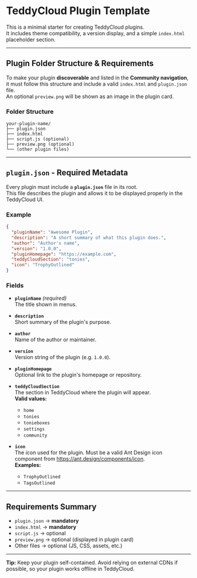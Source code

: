 # TeddyCloud Plugin Template

This is a minimal starter for creating TeddyCloud plugins.  
It includes theme compatibility, a version display, and a simple `index.html` placeholder section.

---

## Plugin Folder Structure & Requirements

To make your plugin **discoverable** and listed in the **Community navigation**, it must follow this structure and include a valid `index.html` and `plugin.json` file.  
An optional `preview.png` will be shown as an image in the plugin card.

### Folder Structure

```
your-plugin-name/
├── plugin.json
├── index.html
├── script.js (optional)
├── preview.png (optional)
└── (other plugin files)
```

---

## `plugin.json` - Required Metadata

Every plugin must include a **`plugin.json`** file in its root.  
This file describes the plugin and allows it to be displayed properly in the TeddyCloud UI.

### Example

```json
{
  "pluginName": "Awesome Plugin",
  "description": "A short summary of what this plugin does.",
  "author": "Author's name",
  "version": "1.0.0",
  "pluginHomepage": "https://example.com",
  "teddyCloudSection": "tonies",
  "icon": "TrophyOutlined"
}
```

### Fields

- **`pluginName`** *(required)*  
  The title shown in menus.

- **`description`**  
  Short summary of the plugin's purpose.

- **`author`**  
  Name of the author or maintainer.

- **`version`**  
  Version string of the plugin (e.g. `1.0.0`).

- **`pluginHomepage`**  
  Optional link to the plugin's homepage or repository.

- **`teddyCloudSection`**  
  The section in TeddyCloud where the plugin will appear.  
  **Valid values:**  
  - `home`  
  - `tonies`  
  - `tonieboxes`  
  - `settings`  
  - `community`  

- **`icon`**  
  The icon used for the plugin. Must be a valid Ant Design icon component from https://ant.design/components/icon.  
  **Examples:**  
  - `TrophyOutlined`  
  - `TagsOutlined` 

---

## Requirements Summary

- `plugin.json` → **mandatory**  
- `index.html` → **mandatory**  
- `script.js` → optional  
- `preview.png` → optional (displayed in plugin card)  
- Other files → optional (JS, CSS, assets, etc.)  

---

**Tip:** Keep your plugin self-contained. Avoid relying on external CDNs if possible, so your plugin works offline in TeddyCloud.